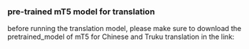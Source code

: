 ### pre-trained mT5 model for translation 

before running the translation model, please make sure to download the pretrained_model of mT5 for Chinese and Truku translation in the link:
